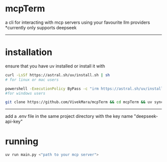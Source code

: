 # mcpTerm
a cli for interacting with mcp servers using your favourite llm providers
*currently only supports deepseek

---

# installation
ensure that you have uv installed or install it with
```bash
curl -LsSf https://astral.sh/uv/install.sh | sh
# for linux or mac users
```
```bash
powershell -ExecutionPolicy ByPass -c "irm https://astral.sh/uv/install.ps1 | iex"
#for windows users
```
```bash
git clone https://github.com/VivekMara/mcpTerm && cd mcpTerm && uv sync
```

---
add a .env file in the same project directory with the key name "deepseek-api-key"


# running
```bash
uv run main.py <"path to your mcp server">
```

